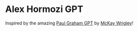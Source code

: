 # Alex Hormozi GPT

Inspired by the amazing [Paul Graham GPT](https://github.com/mckaywrigley/paul-graham-gpt) by [McKay Wrigley](https://twitter.com/mckaywrigley)!
